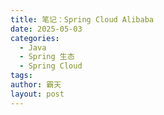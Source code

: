 ```yaml
---
title: 笔记：Spring Cloud Alibaba
date: 2025-05-03
categories:
  - Java
  - Spring 生态
  - Spring Cloud
tags: 
author: 霸天
layout: post
---
```

